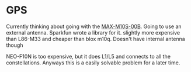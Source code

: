 # GPS 

Currently thinking about going with the [MAX-M10S-00B](https://www.digikey.com/en/products/detail/u-blox/MAX-M10S-00B/15712906). Going to use an external antenna. Sparkfun wrote a library for it. slightly more expensive than L86-M33 and cheaper than blox m10q. Doesn't have internal antenna though

NEO-F10N is too expensive, but it does L1/L5 and connects to all the constellations. Anyways this is a easily solvable problem for a later time.